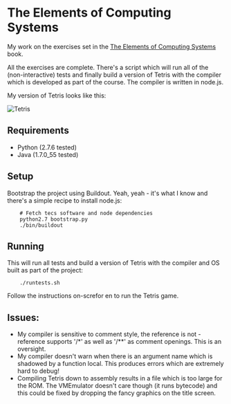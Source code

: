 The Elements of Computing Systems
=================================

My work on the exercises set in the [The Elements of Computing Systems][tecs]
book.

All the exercises are complete. There's a script which will run all of the
(non-interactive) tests and finally build a version of Tetris with the
compiler which is developed as part of the course. The compiler is written
in node.js.

My version of Tetris looks like this:

![Tetris](https://raw.github.com/username/projectname/branch/path/to/img.png)

Requirements
------------

- Python (2.7.6 tested)
- Java (1.7.0_55 tested)

Setup
-----

Bootstrap the project using Buildout. Yeah, yeah - it's what I know and there's
a simple recipe to install node.js:

```
    # Fetch tecs software and node dependencies
    python2.7 bootstrap.py
    ./bin/buildout
```

Running
-------

This will run all tests and build a version of Tetris with
the compiler and OS built as part of the project:

```
    ./runtests.sh
```

Follow the instructions on-screfor en to run the Tetris game.


Issues:
-------
 - My compiler is sensitive to comment style, the reference is not - reference
   supports '/*' as well as '/**' as comment openings. This is an oversight.
 - My compiler doesn't warn when there is an argument name which is shadowed by
   a function local. This produces errors which are extremely hard to debug!
 - Compiling Tetris down to assembly results in a file which is too large for
   the ROM. The VMEmulator doesn't care though (it runs bytecode) and this
   could be fixed by dropping the fancy graphics on the title screen.

[tecs]: http://www.nand2tetris.org/

